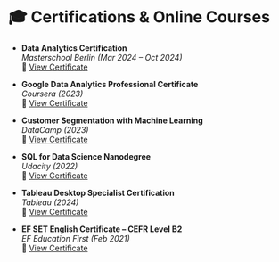 # 🎓 Certifications & Online Courses

- **Data Analytics Certification**  
  *Masterschool Berlin (Mar 2024 – Oct 2024)*  
  📄 [View Certificate](certificates/data_analytics_masterschool.pdf)

- **Google Data Analytics Professional Certificate**  
  *Coursera (2023)*  
  📄 [View Certificate](certificates/google_data_analytics.pdf)

- **Customer Segmentation with Machine Learning**  
  *DataCamp (2023)*  
  📄 [View Certificate](certificates/customer_segmentation_datacamp.pdf)

- **SQL for Data Science Nanodegree**  
  *Udacity (2022)*  
  📄 [View Certificate](certificates/sql_nanodegree_udacity.pdf)

- **Tableau Desktop Specialist Certification**  
  *Tableau (2024)*  
  📄 [View Certificate](certificates/tableau_desktop_specialist.pdf)

- **EF SET English Certificate – CEFR Level B2**  
  *EF Education First (Feb 2021)*  
  📄 [View Certificate](certificates/efset_english_b2.pdf)


